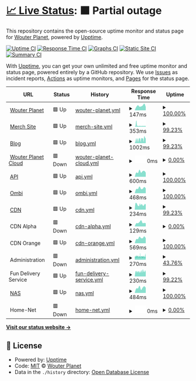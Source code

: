 # [📈 Live Status](https://demo.upptime.js.org): <!--live status--> **🟧 Partial outage**

This repository contains the open-source uptime monitor and status page for [Wouter Planet](www.wouterplanet.com), powered by [Upptime](https://github.com/upptime/upptime).

[![Uptime CI](https://github.com/wouterplanet/monitoring/workflows/Uptime%20CI/badge.svg)](https://github.com/wouterplanet/monitoring/actions?query=workflow%3A%22Uptime+CI%22)
[![Response Time CI](https://github.com/wouterplanet/monitoring/workflows/Response%20Time%20CI/badge.svg)](https://github.com/wouterplanet/monitoring/actions?query=workflow%3A%22Response+Time+CI%22)
[![Graphs CI](https://github.com/wouterplanet/monitoring/workflows/Graphs%20CI/badge.svg)](https://github.com/wouterplanet/monitoring/actions?query=workflow%3A%22Graphs+CI%22)
[![Static Site CI](https://github.com/wouterplanet/monitoring/workflows/Static%20Site%20CI/badge.svg)](https://github.com/wouterplanet/monitoring/actions?query=workflow%3A%22Static+Site+CI%22)
[![Summary CI](https://github.com/wouterplanet/monitoring/workflows/Summary%20CI/badge.svg)](https://github.com/wouterplanet/monitoring/actions?query=workflow%3A%22Summary+CI%22)

With [Upptime](https://upptime.js.org), you can get your own unlimited and free uptime monitor and status page, powered entirely by a GitHub repository. We use [Issues](https://github.com/wouterplanet/monitoring/issues) as incident reports, [Actions](https://github.com/wouterplanet/monitoring/actions) as uptime monitors, and [Pages](https://demo.upptime.js.org) for the status page.

<!--start: status pages-->
<!-- This summary is generated by Upptime (https://github.com/upptime/upptime) -->
<!-- Do not edit this manually, your changes will be overwritten -->
<!-- prettier-ignore -->
| URL | Status | History | Response Time | Uptime |
| --- | ------ | ------- | ------------- | ------ |
| <img alt="" src="https://icons.duckduckgo.com/ip3/www.wouterplanet.com.ico" height="13"> [Wouter Planet](https://www.wouterplanet.com) | 🟩 Up | [wouter-planet.yml](https://github.com/wouterplanet/monitoring/commits/HEAD/history/wouter-planet.yml) | <details><summary><img alt="Response time graph" src="./graphs/wouter-planet/response-time-week.png" height="20"> 147ms</summary><br><a href="https://wouterplanet.github.io/monitoring/history/wouter-planet"><img alt="Response time 134" src="https://img.shields.io/endpoint?url=https%3A%2F%2Fraw.githubusercontent.com%2Fwouterplanet%2Fmonitoring%2FHEAD%2Fapi%2Fwouter-planet%2Fresponse-time.json"></a><br><a href="https://wouterplanet.github.io/monitoring/history/wouter-planet"><img alt="24-hour response time 111" src="https://img.shields.io/endpoint?url=https%3A%2F%2Fraw.githubusercontent.com%2Fwouterplanet%2Fmonitoring%2FHEAD%2Fapi%2Fwouter-planet%2Fresponse-time-day.json"></a><br><a href="https://wouterplanet.github.io/monitoring/history/wouter-planet"><img alt="7-day response time 147" src="https://img.shields.io/endpoint?url=https%3A%2F%2Fraw.githubusercontent.com%2Fwouterplanet%2Fmonitoring%2FHEAD%2Fapi%2Fwouter-planet%2Fresponse-time-week.json"></a><br><a href="https://wouterplanet.github.io/monitoring/history/wouter-planet"><img alt="30-day response time 135" src="https://img.shields.io/endpoint?url=https%3A%2F%2Fraw.githubusercontent.com%2Fwouterplanet%2Fmonitoring%2FHEAD%2Fapi%2Fwouter-planet%2Fresponse-time-month.json"></a><br><a href="https://wouterplanet.github.io/monitoring/history/wouter-planet"><img alt="1-year response time 132" src="https://img.shields.io/endpoint?url=https%3A%2F%2Fraw.githubusercontent.com%2Fwouterplanet%2Fmonitoring%2FHEAD%2Fapi%2Fwouter-planet%2Fresponse-time-year.json"></a></details> | <details><summary><a href="https://wouterplanet.github.io/monitoring/history/wouter-planet">100.00%</a></summary><a href="https://wouterplanet.github.io/monitoring/history/wouter-planet"><img alt="All-time uptime 99.33%" src="https://img.shields.io/endpoint?url=https%3A%2F%2Fraw.githubusercontent.com%2Fwouterplanet%2Fmonitoring%2FHEAD%2Fapi%2Fwouter-planet%2Fuptime.json"></a><br><a href="https://wouterplanet.github.io/monitoring/history/wouter-planet"><img alt="24-hour uptime 100.00%" src="https://img.shields.io/endpoint?url=https%3A%2F%2Fraw.githubusercontent.com%2Fwouterplanet%2Fmonitoring%2FHEAD%2Fapi%2Fwouter-planet%2Fuptime-day.json"></a><br><a href="https://wouterplanet.github.io/monitoring/history/wouter-planet"><img alt="7-day uptime 100.00%" src="https://img.shields.io/endpoint?url=https%3A%2F%2Fraw.githubusercontent.com%2Fwouterplanet%2Fmonitoring%2FHEAD%2Fapi%2Fwouter-planet%2Fuptime-week.json"></a><br><a href="https://wouterplanet.github.io/monitoring/history/wouter-planet"><img alt="30-day uptime 100.00%" src="https://img.shields.io/endpoint?url=https%3A%2F%2Fraw.githubusercontent.com%2Fwouterplanet%2Fmonitoring%2FHEAD%2Fapi%2Fwouter-planet%2Fuptime-month.json"></a><br><a href="https://wouterplanet.github.io/monitoring/history/wouter-planet"><img alt="1-year uptime 98.51%" src="https://img.shields.io/endpoint?url=https%3A%2F%2Fraw.githubusercontent.com%2Fwouterplanet%2Fmonitoring%2FHEAD%2Fapi%2Fwouter-planet%2Fuptime-year.json"></a></details>
| <img alt="" src="https://icons.duckduckgo.com/ip3/merch.wouterplanet.com.ico" height="13"> [Merch Site](https://merch.wouterplanet.com) | 🟩 Up | [merch-site.yml](https://github.com/wouterplanet/monitoring/commits/HEAD/history/merch-site.yml) | <details><summary><img alt="Response time graph" src="./graphs/merch-site/response-time-week.png" height="20"> 353ms</summary><br><a href="https://wouterplanet.github.io/monitoring/history/merch-site"><img alt="Response time 461" src="https://img.shields.io/endpoint?url=https%3A%2F%2Fraw.githubusercontent.com%2Fwouterplanet%2Fmonitoring%2FHEAD%2Fapi%2Fmerch-site%2Fresponse-time.json"></a><br><a href="https://wouterplanet.github.io/monitoring/history/merch-site"><img alt="24-hour response time 173" src="https://img.shields.io/endpoint?url=https%3A%2F%2Fraw.githubusercontent.com%2Fwouterplanet%2Fmonitoring%2FHEAD%2Fapi%2Fmerch-site%2Fresponse-time-day.json"></a><br><a href="https://wouterplanet.github.io/monitoring/history/merch-site"><img alt="7-day response time 353" src="https://img.shields.io/endpoint?url=https%3A%2F%2Fraw.githubusercontent.com%2Fwouterplanet%2Fmonitoring%2FHEAD%2Fapi%2Fmerch-site%2Fresponse-time-week.json"></a><br><a href="https://wouterplanet.github.io/monitoring/history/merch-site"><img alt="30-day response time 444" src="https://img.shields.io/endpoint?url=https%3A%2F%2Fraw.githubusercontent.com%2Fwouterplanet%2Fmonitoring%2FHEAD%2Fapi%2Fmerch-site%2Fresponse-time-month.json"></a><br><a href="https://wouterplanet.github.io/monitoring/history/merch-site"><img alt="1-year response time 405" src="https://img.shields.io/endpoint?url=https%3A%2F%2Fraw.githubusercontent.com%2Fwouterplanet%2Fmonitoring%2FHEAD%2Fapi%2Fmerch-site%2Fresponse-time-year.json"></a></details> | <details><summary><a href="https://wouterplanet.github.io/monitoring/history/merch-site">99.23%</a></summary><a href="https://wouterplanet.github.io/monitoring/history/merch-site"><img alt="All-time uptime 99.29%" src="https://img.shields.io/endpoint?url=https%3A%2F%2Fraw.githubusercontent.com%2Fwouterplanet%2Fmonitoring%2FHEAD%2Fapi%2Fmerch-site%2Fuptime.json"></a><br><a href="https://wouterplanet.github.io/monitoring/history/merch-site"><img alt="24-hour uptime 100.00%" src="https://img.shields.io/endpoint?url=https%3A%2F%2Fraw.githubusercontent.com%2Fwouterplanet%2Fmonitoring%2FHEAD%2Fapi%2Fmerch-site%2Fuptime-day.json"></a><br><a href="https://wouterplanet.github.io/monitoring/history/merch-site"><img alt="7-day uptime 99.23%" src="https://img.shields.io/endpoint?url=https%3A%2F%2Fraw.githubusercontent.com%2Fwouterplanet%2Fmonitoring%2FHEAD%2Fapi%2Fmerch-site%2Fuptime-week.json"></a><br><a href="https://wouterplanet.github.io/monitoring/history/merch-site"><img alt="30-day uptime 99.82%" src="https://img.shields.io/endpoint?url=https%3A%2F%2Fraw.githubusercontent.com%2Fwouterplanet%2Fmonitoring%2FHEAD%2Fapi%2Fmerch-site%2Fuptime-month.json"></a><br><a href="https://wouterplanet.github.io/monitoring/history/merch-site"><img alt="1-year uptime 98.49%" src="https://img.shields.io/endpoint?url=https%3A%2F%2Fraw.githubusercontent.com%2Fwouterplanet%2Fmonitoring%2FHEAD%2Fapi%2Fmerch-site%2Fuptime-year.json"></a></details>
| <img alt="" src="https://icons.duckduckgo.com/ip3/blog.wouterplanet.com.ico" height="13"> [Blog](https://blog.wouterplanet.com) | 🟩 Up | [blog.yml](https://github.com/wouterplanet/monitoring/commits/HEAD/history/blog.yml) | <details><summary><img alt="Response time graph" src="./graphs/blog/response-time-week.png" height="20"> 1002ms</summary><br><a href="https://wouterplanet.github.io/monitoring/history/blog"><img alt="Response time 1516" src="https://img.shields.io/endpoint?url=https%3A%2F%2Fraw.githubusercontent.com%2Fwouterplanet%2Fmonitoring%2FHEAD%2Fapi%2Fblog%2Fresponse-time.json"></a><br><a href="https://wouterplanet.github.io/monitoring/history/blog"><img alt="24-hour response time 1224" src="https://img.shields.io/endpoint?url=https%3A%2F%2Fraw.githubusercontent.com%2Fwouterplanet%2Fmonitoring%2FHEAD%2Fapi%2Fblog%2Fresponse-time-day.json"></a><br><a href="https://wouterplanet.github.io/monitoring/history/blog"><img alt="7-day response time 1002" src="https://img.shields.io/endpoint?url=https%3A%2F%2Fraw.githubusercontent.com%2Fwouterplanet%2Fmonitoring%2FHEAD%2Fapi%2Fblog%2Fresponse-time-week.json"></a><br><a href="https://wouterplanet.github.io/monitoring/history/blog"><img alt="30-day response time 1194" src="https://img.shields.io/endpoint?url=https%3A%2F%2Fraw.githubusercontent.com%2Fwouterplanet%2Fmonitoring%2FHEAD%2Fapi%2Fblog%2Fresponse-time-month.json"></a><br><a href="https://wouterplanet.github.io/monitoring/history/blog"><img alt="1-year response time 1444" src="https://img.shields.io/endpoint?url=https%3A%2F%2Fraw.githubusercontent.com%2Fwouterplanet%2Fmonitoring%2FHEAD%2Fapi%2Fblog%2Fresponse-time-year.json"></a></details> | <details><summary><a href="https://wouterplanet.github.io/monitoring/history/blog">99.23%</a></summary><a href="https://wouterplanet.github.io/monitoring/history/blog"><img alt="All-time uptime 99.29%" src="https://img.shields.io/endpoint?url=https%3A%2F%2Fraw.githubusercontent.com%2Fwouterplanet%2Fmonitoring%2FHEAD%2Fapi%2Fblog%2Fuptime.json"></a><br><a href="https://wouterplanet.github.io/monitoring/history/blog"><img alt="24-hour uptime 100.00%" src="https://img.shields.io/endpoint?url=https%3A%2F%2Fraw.githubusercontent.com%2Fwouterplanet%2Fmonitoring%2FHEAD%2Fapi%2Fblog%2Fuptime-day.json"></a><br><a href="https://wouterplanet.github.io/monitoring/history/blog"><img alt="7-day uptime 99.23%" src="https://img.shields.io/endpoint?url=https%3A%2F%2Fraw.githubusercontent.com%2Fwouterplanet%2Fmonitoring%2FHEAD%2Fapi%2Fblog%2Fuptime-week.json"></a><br><a href="https://wouterplanet.github.io/monitoring/history/blog"><img alt="30-day uptime 99.82%" src="https://img.shields.io/endpoint?url=https%3A%2F%2Fraw.githubusercontent.com%2Fwouterplanet%2Fmonitoring%2FHEAD%2Fapi%2Fblog%2Fuptime-month.json"></a><br><a href="https://wouterplanet.github.io/monitoring/history/blog"><img alt="1-year uptime 98.48%" src="https://img.shields.io/endpoint?url=https%3A%2F%2Fraw.githubusercontent.com%2Fwouterplanet%2Fmonitoring%2FHEAD%2Fapi%2Fblog%2Fuptime-year.json"></a></details>
| <img alt="" src="https://icons.duckduckgo.com/ip3/cloud.wouterplanet.com.ico" height="13"> [Wouter Planet Cloud](https://cloud.wouterplanet.com) | 🟥 Down | [wouter-planet-cloud.yml](https://github.com/wouterplanet/monitoring/commits/HEAD/history/wouter-planet-cloud.yml) | <details><summary><img alt="Response time graph" src="./graphs/wouter-planet-cloud/response-time-week.png" height="20"> 0ms</summary><br><a href="https://wouterplanet.github.io/monitoring/history/wouter-planet-cloud"><img alt="Response time 1341" src="https://img.shields.io/endpoint?url=https%3A%2F%2Fraw.githubusercontent.com%2Fwouterplanet%2Fmonitoring%2FHEAD%2Fapi%2Fwouter-planet-cloud%2Fresponse-time.json"></a><br><a href="https://wouterplanet.github.io/monitoring/history/wouter-planet-cloud"><img alt="24-hour response time 0" src="https://img.shields.io/endpoint?url=https%3A%2F%2Fraw.githubusercontent.com%2Fwouterplanet%2Fmonitoring%2FHEAD%2Fapi%2Fwouter-planet-cloud%2Fresponse-time-day.json"></a><br><a href="https://wouterplanet.github.io/monitoring/history/wouter-planet-cloud"><img alt="7-day response time 0" src="https://img.shields.io/endpoint?url=https%3A%2F%2Fraw.githubusercontent.com%2Fwouterplanet%2Fmonitoring%2FHEAD%2Fapi%2Fwouter-planet-cloud%2Fresponse-time-week.json"></a><br><a href="https://wouterplanet.github.io/monitoring/history/wouter-planet-cloud"><img alt="30-day response time 0" src="https://img.shields.io/endpoint?url=https%3A%2F%2Fraw.githubusercontent.com%2Fwouterplanet%2Fmonitoring%2FHEAD%2Fapi%2Fwouter-planet-cloud%2Fresponse-time-month.json"></a><br><a href="https://wouterplanet.github.io/monitoring/history/wouter-planet-cloud"><img alt="1-year response time 1039" src="https://img.shields.io/endpoint?url=https%3A%2F%2Fraw.githubusercontent.com%2Fwouterplanet%2Fmonitoring%2FHEAD%2Fapi%2Fwouter-planet-cloud%2Fresponse-time-year.json"></a></details> | <details><summary><a href="https://wouterplanet.github.io/monitoring/history/wouter-planet-cloud">0.00%</a></summary><a href="https://wouterplanet.github.io/monitoring/history/wouter-planet-cloud"><img alt="All-time uptime 44.17%" src="https://img.shields.io/endpoint?url=https%3A%2F%2Fraw.githubusercontent.com%2Fwouterplanet%2Fmonitoring%2FHEAD%2Fapi%2Fwouter-planet-cloud%2Fuptime.json"></a><br><a href="https://wouterplanet.github.io/monitoring/history/wouter-planet-cloud"><img alt="24-hour uptime 0.00%" src="https://img.shields.io/endpoint?url=https%3A%2F%2Fraw.githubusercontent.com%2Fwouterplanet%2Fmonitoring%2FHEAD%2Fapi%2Fwouter-planet-cloud%2Fuptime-day.json"></a><br><a href="https://wouterplanet.github.io/monitoring/history/wouter-planet-cloud"><img alt="7-day uptime 0.00%" src="https://img.shields.io/endpoint?url=https%3A%2F%2Fraw.githubusercontent.com%2Fwouterplanet%2Fmonitoring%2FHEAD%2Fapi%2Fwouter-planet-cloud%2Fuptime-week.json"></a><br><a href="https://wouterplanet.github.io/monitoring/history/wouter-planet-cloud"><img alt="30-day uptime 0.00%" src="https://img.shields.io/endpoint?url=https%3A%2F%2Fraw.githubusercontent.com%2Fwouterplanet%2Fmonitoring%2FHEAD%2Fapi%2Fwouter-planet-cloud%2Fuptime-month.json"></a><br><a href="https://wouterplanet.github.io/monitoring/history/wouter-planet-cloud"><img alt="1-year uptime 0.00%" src="https://img.shields.io/endpoint?url=https%3A%2F%2Fraw.githubusercontent.com%2Fwouterplanet%2Fmonitoring%2FHEAD%2Fapi%2Fwouter-planet-cloud%2Fuptime-year.json"></a></details>
| <img alt="" src="https://icons.duckduckgo.com/ip3/api.wouterplanet.com.ico" height="13"> [API](https://api.wouterplanet.com/ping) | 🟩 Up | [api.yml](https://github.com/wouterplanet/monitoring/commits/HEAD/history/api.yml) | <details><summary><img alt="Response time graph" src="./graphs/api/response-time-week.png" height="20"> 600ms</summary><br><a href="https://wouterplanet.github.io/monitoring/history/api"><img alt="Response time 647" src="https://img.shields.io/endpoint?url=https%3A%2F%2Fraw.githubusercontent.com%2Fwouterplanet%2Fmonitoring%2FHEAD%2Fapi%2Fapi%2Fresponse-time.json"></a><br><a href="https://wouterplanet.github.io/monitoring/history/api"><img alt="24-hour response time 504" src="https://img.shields.io/endpoint?url=https%3A%2F%2Fraw.githubusercontent.com%2Fwouterplanet%2Fmonitoring%2FHEAD%2Fapi%2Fapi%2Fresponse-time-day.json"></a><br><a href="https://wouterplanet.github.io/monitoring/history/api"><img alt="7-day response time 600" src="https://img.shields.io/endpoint?url=https%3A%2F%2Fraw.githubusercontent.com%2Fwouterplanet%2Fmonitoring%2FHEAD%2Fapi%2Fapi%2Fresponse-time-week.json"></a><br><a href="https://wouterplanet.github.io/monitoring/history/api"><img alt="30-day response time 582" src="https://img.shields.io/endpoint?url=https%3A%2F%2Fraw.githubusercontent.com%2Fwouterplanet%2Fmonitoring%2FHEAD%2Fapi%2Fapi%2Fresponse-time-month.json"></a><br><a href="https://wouterplanet.github.io/monitoring/history/api"><img alt="1-year response time 592" src="https://img.shields.io/endpoint?url=https%3A%2F%2Fraw.githubusercontent.com%2Fwouterplanet%2Fmonitoring%2FHEAD%2Fapi%2Fapi%2Fresponse-time-year.json"></a></details> | <details><summary><a href="https://wouterplanet.github.io/monitoring/history/api">100.00%</a></summary><a href="https://wouterplanet.github.io/monitoring/history/api"><img alt="All-time uptime 98.28%" src="https://img.shields.io/endpoint?url=https%3A%2F%2Fraw.githubusercontent.com%2Fwouterplanet%2Fmonitoring%2FHEAD%2Fapi%2Fapi%2Fuptime.json"></a><br><a href="https://wouterplanet.github.io/monitoring/history/api"><img alt="24-hour uptime 100.00%" src="https://img.shields.io/endpoint?url=https%3A%2F%2Fraw.githubusercontent.com%2Fwouterplanet%2Fmonitoring%2FHEAD%2Fapi%2Fapi%2Fuptime-day.json"></a><br><a href="https://wouterplanet.github.io/monitoring/history/api"><img alt="7-day uptime 100.00%" src="https://img.shields.io/endpoint?url=https%3A%2F%2Fraw.githubusercontent.com%2Fwouterplanet%2Fmonitoring%2FHEAD%2Fapi%2Fapi%2Fuptime-week.json"></a><br><a href="https://wouterplanet.github.io/monitoring/history/api"><img alt="30-day uptime 100.00%" src="https://img.shields.io/endpoint?url=https%3A%2F%2Fraw.githubusercontent.com%2Fwouterplanet%2Fmonitoring%2FHEAD%2Fapi%2Fapi%2Fuptime-month.json"></a><br><a href="https://wouterplanet.github.io/monitoring/history/api"><img alt="1-year uptime 98.51%" src="https://img.shields.io/endpoint?url=https%3A%2F%2Fraw.githubusercontent.com%2Fwouterplanet%2Fmonitoring%2FHEAD%2Fapi%2Fapi%2Fuptime-year.json"></a></details>
| <img alt="" src="https://icons.duckduckgo.com/ip3/ombi.wouterplanet.com.ico" height="13"> [Ombi](https://ombi.wouterplanet.com) | 🟩 Up | [ombi.yml](https://github.com/wouterplanet/monitoring/commits/HEAD/history/ombi.yml) | <details><summary><img alt="Response time graph" src="./graphs/ombi/response-time-week.png" height="20"> 468ms</summary><br><a href="https://wouterplanet.github.io/monitoring/history/ombi"><img alt="Response time 609" src="https://img.shields.io/endpoint?url=https%3A%2F%2Fraw.githubusercontent.com%2Fwouterplanet%2Fmonitoring%2FHEAD%2Fapi%2Fombi%2Fresponse-time.json"></a><br><a href="https://wouterplanet.github.io/monitoring/history/ombi"><img alt="24-hour response time 457" src="https://img.shields.io/endpoint?url=https%3A%2F%2Fraw.githubusercontent.com%2Fwouterplanet%2Fmonitoring%2FHEAD%2Fapi%2Fombi%2Fresponse-time-day.json"></a><br><a href="https://wouterplanet.github.io/monitoring/history/ombi"><img alt="7-day response time 468" src="https://img.shields.io/endpoint?url=https%3A%2F%2Fraw.githubusercontent.com%2Fwouterplanet%2Fmonitoring%2FHEAD%2Fapi%2Fombi%2Fresponse-time-week.json"></a><br><a href="https://wouterplanet.github.io/monitoring/history/ombi"><img alt="30-day response time 462" src="https://img.shields.io/endpoint?url=https%3A%2F%2Fraw.githubusercontent.com%2Fwouterplanet%2Fmonitoring%2FHEAD%2Fapi%2Fombi%2Fresponse-time-month.json"></a><br><a href="https://wouterplanet.github.io/monitoring/history/ombi"><img alt="1-year response time 543" src="https://img.shields.io/endpoint?url=https%3A%2F%2Fraw.githubusercontent.com%2Fwouterplanet%2Fmonitoring%2FHEAD%2Fapi%2Fombi%2Fresponse-time-year.json"></a></details> | <details><summary><a href="https://wouterplanet.github.io/monitoring/history/ombi">100.00%</a></summary><a href="https://wouterplanet.github.io/monitoring/history/ombi"><img alt="All-time uptime 94.67%" src="https://img.shields.io/endpoint?url=https%3A%2F%2Fraw.githubusercontent.com%2Fwouterplanet%2Fmonitoring%2FHEAD%2Fapi%2Fombi%2Fuptime.json"></a><br><a href="https://wouterplanet.github.io/monitoring/history/ombi"><img alt="24-hour uptime 100.00%" src="https://img.shields.io/endpoint?url=https%3A%2F%2Fraw.githubusercontent.com%2Fwouterplanet%2Fmonitoring%2FHEAD%2Fapi%2Fombi%2Fuptime-day.json"></a><br><a href="https://wouterplanet.github.io/monitoring/history/ombi"><img alt="7-day uptime 100.00%" src="https://img.shields.io/endpoint?url=https%3A%2F%2Fraw.githubusercontent.com%2Fwouterplanet%2Fmonitoring%2FHEAD%2Fapi%2Fombi%2Fuptime-week.json"></a><br><a href="https://wouterplanet.github.io/monitoring/history/ombi"><img alt="30-day uptime 100.00%" src="https://img.shields.io/endpoint?url=https%3A%2F%2Fraw.githubusercontent.com%2Fwouterplanet%2Fmonitoring%2FHEAD%2Fapi%2Fombi%2Fuptime-month.json"></a><br><a href="https://wouterplanet.github.io/monitoring/history/ombi"><img alt="1-year uptime 96.60%" src="https://img.shields.io/endpoint?url=https%3A%2F%2Fraw.githubusercontent.com%2Fwouterplanet%2Fmonitoring%2FHEAD%2Fapi%2Fombi%2Fuptime-year.json"></a></details>
| <img alt="" src="https://icons.duckduckgo.com/ip3/cdn.wouterplanet.com.ico" height="13"> [CDN](https://cdn.wouterplanet.com) | 🟩 Up | [cdn.yml](https://github.com/wouterplanet/monitoring/commits/HEAD/history/cdn.yml) | <details><summary><img alt="Response time graph" src="./graphs/cdn/response-time-week.png" height="20"> 234ms</summary><br><a href="https://wouterplanet.github.io/monitoring/history/cdn"><img alt="Response time 264" src="https://img.shields.io/endpoint?url=https%3A%2F%2Fraw.githubusercontent.com%2Fwouterplanet%2Fmonitoring%2FHEAD%2Fapi%2Fcdn%2Fresponse-time.json"></a><br><a href="https://wouterplanet.github.io/monitoring/history/cdn"><img alt="24-hour response time 227" src="https://img.shields.io/endpoint?url=https%3A%2F%2Fraw.githubusercontent.com%2Fwouterplanet%2Fmonitoring%2FHEAD%2Fapi%2Fcdn%2Fresponse-time-day.json"></a><br><a href="https://wouterplanet.github.io/monitoring/history/cdn"><img alt="7-day response time 234" src="https://img.shields.io/endpoint?url=https%3A%2F%2Fraw.githubusercontent.com%2Fwouterplanet%2Fmonitoring%2FHEAD%2Fapi%2Fcdn%2Fresponse-time-week.json"></a><br><a href="https://wouterplanet.github.io/monitoring/history/cdn"><img alt="30-day response time 256" src="https://img.shields.io/endpoint?url=https%3A%2F%2Fraw.githubusercontent.com%2Fwouterplanet%2Fmonitoring%2FHEAD%2Fapi%2Fcdn%2Fresponse-time-month.json"></a><br><a href="https://wouterplanet.github.io/monitoring/history/cdn"><img alt="1-year response time 239" src="https://img.shields.io/endpoint?url=https%3A%2F%2Fraw.githubusercontent.com%2Fwouterplanet%2Fmonitoring%2FHEAD%2Fapi%2Fcdn%2Fresponse-time-year.json"></a></details> | <details><summary><a href="https://wouterplanet.github.io/monitoring/history/cdn">99.23%</a></summary><a href="https://wouterplanet.github.io/monitoring/history/cdn"><img alt="All-time uptime 99.29%" src="https://img.shields.io/endpoint?url=https%3A%2F%2Fraw.githubusercontent.com%2Fwouterplanet%2Fmonitoring%2FHEAD%2Fapi%2Fcdn%2Fuptime.json"></a><br><a href="https://wouterplanet.github.io/monitoring/history/cdn"><img alt="24-hour uptime 100.00%" src="https://img.shields.io/endpoint?url=https%3A%2F%2Fraw.githubusercontent.com%2Fwouterplanet%2Fmonitoring%2FHEAD%2Fapi%2Fcdn%2Fuptime-day.json"></a><br><a href="https://wouterplanet.github.io/monitoring/history/cdn"><img alt="7-day uptime 99.23%" src="https://img.shields.io/endpoint?url=https%3A%2F%2Fraw.githubusercontent.com%2Fwouterplanet%2Fmonitoring%2FHEAD%2Fapi%2Fcdn%2Fuptime-week.json"></a><br><a href="https://wouterplanet.github.io/monitoring/history/cdn"><img alt="30-day uptime 99.82%" src="https://img.shields.io/endpoint?url=https%3A%2F%2Fraw.githubusercontent.com%2Fwouterplanet%2Fmonitoring%2FHEAD%2Fapi%2Fcdn%2Fuptime-month.json"></a><br><a href="https://wouterplanet.github.io/monitoring/history/cdn"><img alt="1-year uptime 98.49%" src="https://img.shields.io/endpoint?url=https%3A%2F%2Fraw.githubusercontent.com%2Fwouterplanet%2Fmonitoring%2FHEAD%2Fapi%2Fcdn%2Fuptime-year.json"></a></details>
| <img alt="" src="https://i.imgur.com/DCvRMIp.png" height="13"> CDN Alpha | 🟥 Down | [cdn-alpha.yml](https://github.com/wouterplanet/monitoring/commits/HEAD/history/cdn-alpha.yml) | <details><summary><img alt="Response time graph" src="./graphs/cdn-alpha/response-time-week.png" height="20"> 129ms</summary><br><a href="https://wouterplanet.github.io/monitoring/history/cdn-alpha"><img alt="Response time 126" src="https://img.shields.io/endpoint?url=https%3A%2F%2Fraw.githubusercontent.com%2Fwouterplanet%2Fmonitoring%2FHEAD%2Fapi%2Fcdn-alpha%2Fresponse-time.json"></a><br><a href="https://wouterplanet.github.io/monitoring/history/cdn-alpha"><img alt="24-hour response time 108" src="https://img.shields.io/endpoint?url=https%3A%2F%2Fraw.githubusercontent.com%2Fwouterplanet%2Fmonitoring%2FHEAD%2Fapi%2Fcdn-alpha%2Fresponse-time-day.json"></a><br><a href="https://wouterplanet.github.io/monitoring/history/cdn-alpha"><img alt="7-day response time 129" src="https://img.shields.io/endpoint?url=https%3A%2F%2Fraw.githubusercontent.com%2Fwouterplanet%2Fmonitoring%2FHEAD%2Fapi%2Fcdn-alpha%2Fresponse-time-week.json"></a><br><a href="https://wouterplanet.github.io/monitoring/history/cdn-alpha"><img alt="30-day response time 132" src="https://img.shields.io/endpoint?url=https%3A%2F%2Fraw.githubusercontent.com%2Fwouterplanet%2Fmonitoring%2FHEAD%2Fapi%2Fcdn-alpha%2Fresponse-time-month.json"></a><br><a href="https://wouterplanet.github.io/monitoring/history/cdn-alpha"><img alt="1-year response time 130" src="https://img.shields.io/endpoint?url=https%3A%2F%2Fraw.githubusercontent.com%2Fwouterplanet%2Fmonitoring%2FHEAD%2Fapi%2Fcdn-alpha%2Fresponse-time-year.json"></a></details> | <details><summary><a href="https://wouterplanet.github.io/monitoring/history/cdn-alpha">0.00%</a></summary><a href="https://wouterplanet.github.io/monitoring/history/cdn-alpha"><img alt="All-time uptime 80.70%" src="https://img.shields.io/endpoint?url=https%3A%2F%2Fraw.githubusercontent.com%2Fwouterplanet%2Fmonitoring%2FHEAD%2Fapi%2Fcdn-alpha%2Fuptime.json"></a><br><a href="https://wouterplanet.github.io/monitoring/history/cdn-alpha"><img alt="24-hour uptime 0.00%" src="https://img.shields.io/endpoint?url=https%3A%2F%2Fraw.githubusercontent.com%2Fwouterplanet%2Fmonitoring%2FHEAD%2Fapi%2Fcdn-alpha%2Fuptime-day.json"></a><br><a href="https://wouterplanet.github.io/monitoring/history/cdn-alpha"><img alt="7-day uptime 0.00%" src="https://img.shields.io/endpoint?url=https%3A%2F%2Fraw.githubusercontent.com%2Fwouterplanet%2Fmonitoring%2FHEAD%2Fapi%2Fcdn-alpha%2Fuptime-week.json"></a><br><a href="https://wouterplanet.github.io/monitoring/history/cdn-alpha"><img alt="30-day uptime 0.00%" src="https://img.shields.io/endpoint?url=https%3A%2F%2Fraw.githubusercontent.com%2Fwouterplanet%2Fmonitoring%2FHEAD%2Fapi%2Fcdn-alpha%2Fuptime-month.json"></a><br><a href="https://wouterplanet.github.io/monitoring/history/cdn-alpha"><img alt="1-year uptime 57.31%" src="https://img.shields.io/endpoint?url=https%3A%2F%2Fraw.githubusercontent.com%2Fwouterplanet%2Fmonitoring%2FHEAD%2Fapi%2Fcdn-alpha%2Fuptime-year.json"></a></details>
| <img alt="" src="https://icons.duckduckgo.com/ip3/null.ico" height="13"> CDN Orange | 🟩 Up | [cdn-orange.yml](https://github.com/wouterplanet/monitoring/commits/HEAD/history/cdn-orange.yml) | <details><summary><img alt="Response time graph" src="./graphs/cdn-orange/response-time-week.png" height="20"> 569ms</summary><br><a href="https://wouterplanet.github.io/monitoring/history/cdn-orange"><img alt="Response time 548" src="https://img.shields.io/endpoint?url=https%3A%2F%2Fraw.githubusercontent.com%2Fwouterplanet%2Fmonitoring%2FHEAD%2Fapi%2Fcdn-orange%2Fresponse-time.json"></a><br><a href="https://wouterplanet.github.io/monitoring/history/cdn-orange"><img alt="24-hour response time 547" src="https://img.shields.io/endpoint?url=https%3A%2F%2Fraw.githubusercontent.com%2Fwouterplanet%2Fmonitoring%2FHEAD%2Fapi%2Fcdn-orange%2Fresponse-time-day.json"></a><br><a href="https://wouterplanet.github.io/monitoring/history/cdn-orange"><img alt="7-day response time 569" src="https://img.shields.io/endpoint?url=https%3A%2F%2Fraw.githubusercontent.com%2Fwouterplanet%2Fmonitoring%2FHEAD%2Fapi%2Fcdn-orange%2Fresponse-time-week.json"></a><br><a href="https://wouterplanet.github.io/monitoring/history/cdn-orange"><img alt="30-day response time 546" src="https://img.shields.io/endpoint?url=https%3A%2F%2Fraw.githubusercontent.com%2Fwouterplanet%2Fmonitoring%2FHEAD%2Fapi%2Fcdn-orange%2Fresponse-time-month.json"></a><br><a href="https://wouterplanet.github.io/monitoring/history/cdn-orange"><img alt="1-year response time 546" src="https://img.shields.io/endpoint?url=https%3A%2F%2Fraw.githubusercontent.com%2Fwouterplanet%2Fmonitoring%2FHEAD%2Fapi%2Fcdn-orange%2Fresponse-time-year.json"></a></details> | <details><summary><a href="https://wouterplanet.github.io/monitoring/history/cdn-orange">100.00%</a></summary><a href="https://wouterplanet.github.io/monitoring/history/cdn-orange"><img alt="All-time uptime 99.30%" src="https://img.shields.io/endpoint?url=https%3A%2F%2Fraw.githubusercontent.com%2Fwouterplanet%2Fmonitoring%2FHEAD%2Fapi%2Fcdn-orange%2Fuptime.json"></a><br><a href="https://wouterplanet.github.io/monitoring/history/cdn-orange"><img alt="24-hour uptime 100.00%" src="https://img.shields.io/endpoint?url=https%3A%2F%2Fraw.githubusercontent.com%2Fwouterplanet%2Fmonitoring%2FHEAD%2Fapi%2Fcdn-orange%2Fuptime-day.json"></a><br><a href="https://wouterplanet.github.io/monitoring/history/cdn-orange"><img alt="7-day uptime 100.00%" src="https://img.shields.io/endpoint?url=https%3A%2F%2Fraw.githubusercontent.com%2Fwouterplanet%2Fmonitoring%2FHEAD%2Fapi%2Fcdn-orange%2Fuptime-week.json"></a><br><a href="https://wouterplanet.github.io/monitoring/history/cdn-orange"><img alt="30-day uptime 100.00%" src="https://img.shields.io/endpoint?url=https%3A%2F%2Fraw.githubusercontent.com%2Fwouterplanet%2Fmonitoring%2FHEAD%2Fapi%2Fcdn-orange%2Fuptime-month.json"></a><br><a href="https://wouterplanet.github.io/monitoring/history/cdn-orange"><img alt="1-year uptime 98.51%" src="https://img.shields.io/endpoint?url=https%3A%2F%2Fraw.githubusercontent.com%2Fwouterplanet%2Fmonitoring%2FHEAD%2Fapi%2Fcdn-orange%2Fuptime-year.json"></a></details>
| <img alt="" src="https://icons.duckduckgo.com/ip3/null.ico" height="13"> Administration | 🟥 Down | [administration.yml](https://github.com/wouterplanet/monitoring/commits/HEAD/history/administration.yml) | <details><summary><img alt="Response time graph" src="./graphs/administration/response-time-week.png" height="20"> 270ms</summary><br><a href="https://wouterplanet.github.io/monitoring/history/administration"><img alt="Response time 350" src="https://img.shields.io/endpoint?url=https%3A%2F%2Fraw.githubusercontent.com%2Fwouterplanet%2Fmonitoring%2FHEAD%2Fapi%2Fadministration%2Fresponse-time.json"></a><br><a href="https://wouterplanet.github.io/monitoring/history/administration"><img alt="24-hour response time 281" src="https://img.shields.io/endpoint?url=https%3A%2F%2Fraw.githubusercontent.com%2Fwouterplanet%2Fmonitoring%2FHEAD%2Fapi%2Fadministration%2Fresponse-time-day.json"></a><br><a href="https://wouterplanet.github.io/monitoring/history/administration"><img alt="7-day response time 270" src="https://img.shields.io/endpoint?url=https%3A%2F%2Fraw.githubusercontent.com%2Fwouterplanet%2Fmonitoring%2FHEAD%2Fapi%2Fadministration%2Fresponse-time-week.json"></a><br><a href="https://wouterplanet.github.io/monitoring/history/administration"><img alt="30-day response time 283" src="https://img.shields.io/endpoint?url=https%3A%2F%2Fraw.githubusercontent.com%2Fwouterplanet%2Fmonitoring%2FHEAD%2Fapi%2Fadministration%2Fresponse-time-month.json"></a><br><a href="https://wouterplanet.github.io/monitoring/history/administration"><img alt="1-year response time 322" src="https://img.shields.io/endpoint?url=https%3A%2F%2Fraw.githubusercontent.com%2Fwouterplanet%2Fmonitoring%2FHEAD%2Fapi%2Fadministration%2Fresponse-time-year.json"></a></details> | <details><summary><a href="https://wouterplanet.github.io/monitoring/history/administration">43.76%</a></summary><a href="https://wouterplanet.github.io/monitoring/history/administration"><img alt="All-time uptime 99.45%" src="https://img.shields.io/endpoint?url=https%3A%2F%2Fraw.githubusercontent.com%2Fwouterplanet%2Fmonitoring%2FHEAD%2Fapi%2Fadministration%2Fuptime.json"></a><br><a href="https://wouterplanet.github.io/monitoring/history/administration"><img alt="24-hour uptime 46.78%" src="https://img.shields.io/endpoint?url=https%3A%2F%2Fraw.githubusercontent.com%2Fwouterplanet%2Fmonitoring%2FHEAD%2Fapi%2Fadministration%2Fuptime-day.json"></a><br><a href="https://wouterplanet.github.io/monitoring/history/administration"><img alt="7-day uptime 43.76%" src="https://img.shields.io/endpoint?url=https%3A%2F%2Fraw.githubusercontent.com%2Fwouterplanet%2Fmonitoring%2FHEAD%2Fapi%2Fadministration%2Fuptime-week.json"></a><br><a href="https://wouterplanet.github.io/monitoring/history/administration"><img alt="30-day uptime 85.44%" src="https://img.shields.io/endpoint?url=https%3A%2F%2Fraw.githubusercontent.com%2Fwouterplanet%2Fmonitoring%2FHEAD%2Fapi%2Fadministration%2Fuptime-month.json"></a><br><a href="https://wouterplanet.github.io/monitoring/history/administration"><img alt="1-year uptime 98.79%" src="https://img.shields.io/endpoint?url=https%3A%2F%2Fraw.githubusercontent.com%2Fwouterplanet%2Fmonitoring%2FHEAD%2Fapi%2Fadministration%2Fuptime-year.json"></a></details>
| <img alt="" src="https://icons.duckduckgo.com/ip3/null.ico" height="13"> Fun Delivery Service | 🟩 Up | [fun-delivery-service.yml](https://github.com/wouterplanet/monitoring/commits/HEAD/history/fun-delivery-service.yml) | <details><summary><img alt="Response time graph" src="./graphs/fun-delivery-service/response-time-week.png" height="20"> 230ms</summary><br><a href="https://wouterplanet.github.io/monitoring/history/fun-delivery-service"><img alt="Response time 266" src="https://img.shields.io/endpoint?url=https%3A%2F%2Fraw.githubusercontent.com%2Fwouterplanet%2Fmonitoring%2FHEAD%2Fapi%2Ffun-delivery-service%2Fresponse-time.json"></a><br><a href="https://wouterplanet.github.io/monitoring/history/fun-delivery-service"><img alt="24-hour response time 191" src="https://img.shields.io/endpoint?url=https%3A%2F%2Fraw.githubusercontent.com%2Fwouterplanet%2Fmonitoring%2FHEAD%2Fapi%2Ffun-delivery-service%2Fresponse-time-day.json"></a><br><a href="https://wouterplanet.github.io/monitoring/history/fun-delivery-service"><img alt="7-day response time 230" src="https://img.shields.io/endpoint?url=https%3A%2F%2Fraw.githubusercontent.com%2Fwouterplanet%2Fmonitoring%2FHEAD%2Fapi%2Ffun-delivery-service%2Fresponse-time-week.json"></a><br><a href="https://wouterplanet.github.io/monitoring/history/fun-delivery-service"><img alt="30-day response time 229" src="https://img.shields.io/endpoint?url=https%3A%2F%2Fraw.githubusercontent.com%2Fwouterplanet%2Fmonitoring%2FHEAD%2Fapi%2Ffun-delivery-service%2Fresponse-time-month.json"></a><br><a href="https://wouterplanet.github.io/monitoring/history/fun-delivery-service"><img alt="1-year response time 235" src="https://img.shields.io/endpoint?url=https%3A%2F%2Fraw.githubusercontent.com%2Fwouterplanet%2Fmonitoring%2FHEAD%2Fapi%2Ffun-delivery-service%2Fresponse-time-year.json"></a></details> | <details><summary><a href="https://wouterplanet.github.io/monitoring/history/fun-delivery-service">99.22%</a></summary><a href="https://wouterplanet.github.io/monitoring/history/fun-delivery-service"><img alt="All-time uptime 99.28%" src="https://img.shields.io/endpoint?url=https%3A%2F%2Fraw.githubusercontent.com%2Fwouterplanet%2Fmonitoring%2FHEAD%2Fapi%2Ffun-delivery-service%2Fuptime.json"></a><br><a href="https://wouterplanet.github.io/monitoring/history/fun-delivery-service"><img alt="24-hour uptime 100.00%" src="https://img.shields.io/endpoint?url=https%3A%2F%2Fraw.githubusercontent.com%2Fwouterplanet%2Fmonitoring%2FHEAD%2Fapi%2Ffun-delivery-service%2Fuptime-day.json"></a><br><a href="https://wouterplanet.github.io/monitoring/history/fun-delivery-service"><img alt="7-day uptime 99.22%" src="https://img.shields.io/endpoint?url=https%3A%2F%2Fraw.githubusercontent.com%2Fwouterplanet%2Fmonitoring%2FHEAD%2Fapi%2Ffun-delivery-service%2Fuptime-week.json"></a><br><a href="https://wouterplanet.github.io/monitoring/history/fun-delivery-service"><img alt="30-day uptime 99.82%" src="https://img.shields.io/endpoint?url=https%3A%2F%2Fraw.githubusercontent.com%2Fwouterplanet%2Fmonitoring%2FHEAD%2Fapi%2Ffun-delivery-service%2Fuptime-month.json"></a><br><a href="https://wouterplanet.github.io/monitoring/history/fun-delivery-service"><img alt="1-year uptime 98.48%" src="https://img.shields.io/endpoint?url=https%3A%2F%2Fraw.githubusercontent.com%2Fwouterplanet%2Fmonitoring%2FHEAD%2Fapi%2Ffun-delivery-service%2Fuptime-year.json"></a></details>
| <img alt="" src="https://icons.duckduckgo.com/ip3/nas.wouterplanet.com.ico" height="13"> [NAS](https://nas.wouterplanet.com) | 🟩 Up | [nas.yml](https://github.com/wouterplanet/monitoring/commits/HEAD/history/nas.yml) | <details><summary><img alt="Response time graph" src="./graphs/nas/response-time-week.png" height="20"> 484ms</summary><br><a href="https://wouterplanet.github.io/monitoring/history/nas"><img alt="Response time 522" src="https://img.shields.io/endpoint?url=https%3A%2F%2Fraw.githubusercontent.com%2Fwouterplanet%2Fmonitoring%2FHEAD%2Fapi%2Fnas%2Fresponse-time.json"></a><br><a href="https://wouterplanet.github.io/monitoring/history/nas"><img alt="24-hour response time 488" src="https://img.shields.io/endpoint?url=https%3A%2F%2Fraw.githubusercontent.com%2Fwouterplanet%2Fmonitoring%2FHEAD%2Fapi%2Fnas%2Fresponse-time-day.json"></a><br><a href="https://wouterplanet.github.io/monitoring/history/nas"><img alt="7-day response time 484" src="https://img.shields.io/endpoint?url=https%3A%2F%2Fraw.githubusercontent.com%2Fwouterplanet%2Fmonitoring%2FHEAD%2Fapi%2Fnas%2Fresponse-time-week.json"></a><br><a href="https://wouterplanet.github.io/monitoring/history/nas"><img alt="30-day response time 481" src="https://img.shields.io/endpoint?url=https%3A%2F%2Fraw.githubusercontent.com%2Fwouterplanet%2Fmonitoring%2FHEAD%2Fapi%2Fnas%2Fresponse-time-month.json"></a><br><a href="https://wouterplanet.github.io/monitoring/history/nas"><img alt="1-year response time 525" src="https://img.shields.io/endpoint?url=https%3A%2F%2Fraw.githubusercontent.com%2Fwouterplanet%2Fmonitoring%2FHEAD%2Fapi%2Fnas%2Fresponse-time-year.json"></a></details> | <details><summary><a href="https://wouterplanet.github.io/monitoring/history/nas">100.00%</a></summary><a href="https://wouterplanet.github.io/monitoring/history/nas"><img alt="All-time uptime 98.18%" src="https://img.shields.io/endpoint?url=https%3A%2F%2Fraw.githubusercontent.com%2Fwouterplanet%2Fmonitoring%2FHEAD%2Fapi%2Fnas%2Fuptime.json"></a><br><a href="https://wouterplanet.github.io/monitoring/history/nas"><img alt="24-hour uptime 100.00%" src="https://img.shields.io/endpoint?url=https%3A%2F%2Fraw.githubusercontent.com%2Fwouterplanet%2Fmonitoring%2FHEAD%2Fapi%2Fnas%2Fuptime-day.json"></a><br><a href="https://wouterplanet.github.io/monitoring/history/nas"><img alt="7-day uptime 100.00%" src="https://img.shields.io/endpoint?url=https%3A%2F%2Fraw.githubusercontent.com%2Fwouterplanet%2Fmonitoring%2FHEAD%2Fapi%2Fnas%2Fuptime-week.json"></a><br><a href="https://wouterplanet.github.io/monitoring/history/nas"><img alt="30-day uptime 99.76%" src="https://img.shields.io/endpoint?url=https%3A%2F%2Fraw.githubusercontent.com%2Fwouterplanet%2Fmonitoring%2FHEAD%2Fapi%2Fnas%2Fuptime-month.json"></a><br><a href="https://wouterplanet.github.io/monitoring/history/nas"><img alt="1-year uptime 97.92%" src="https://img.shields.io/endpoint?url=https%3A%2F%2Fraw.githubusercontent.com%2Fwouterplanet%2Fmonitoring%2FHEAD%2Fapi%2Fnas%2Fuptime-year.json"></a></details>
| <img alt="" src="https://icons.duckduckgo.com/ip3/null.ico" height="13"> Home-Net | 🟥 Down | [home-net.yml](https://github.com/wouterplanet/monitoring/commits/HEAD/history/home-net.yml) | <details><summary><img alt="Response time graph" src="./graphs/home-net/response-time-week.png" height="20"> 0ms</summary><br><a href="https://wouterplanet.github.io/monitoring/history/home-net"><img alt="Response time 126" src="https://img.shields.io/endpoint?url=https%3A%2F%2Fraw.githubusercontent.com%2Fwouterplanet%2Fmonitoring%2FHEAD%2Fapi%2Fhome-net%2Fresponse-time.json"></a><br><a href="https://wouterplanet.github.io/monitoring/history/home-net"><img alt="24-hour response time 0" src="https://img.shields.io/endpoint?url=https%3A%2F%2Fraw.githubusercontent.com%2Fwouterplanet%2Fmonitoring%2FHEAD%2Fapi%2Fhome-net%2Fresponse-time-day.json"></a><br><a href="https://wouterplanet.github.io/monitoring/history/home-net"><img alt="7-day response time 0" src="https://img.shields.io/endpoint?url=https%3A%2F%2Fraw.githubusercontent.com%2Fwouterplanet%2Fmonitoring%2FHEAD%2Fapi%2Fhome-net%2Fresponse-time-week.json"></a><br><a href="https://wouterplanet.github.io/monitoring/history/home-net"><img alt="30-day response time 0" src="https://img.shields.io/endpoint?url=https%3A%2F%2Fraw.githubusercontent.com%2Fwouterplanet%2Fmonitoring%2FHEAD%2Fapi%2Fhome-net%2Fresponse-time-month.json"></a><br><a href="https://wouterplanet.github.io/monitoring/history/home-net"><img alt="1-year response time 121" src="https://img.shields.io/endpoint?url=https%3A%2F%2Fraw.githubusercontent.com%2Fwouterplanet%2Fmonitoring%2FHEAD%2Fapi%2Fhome-net%2Fresponse-time-year.json"></a></details> | <details><summary><a href="https://wouterplanet.github.io/monitoring/history/home-net">0.00%</a></summary><a href="https://wouterplanet.github.io/monitoring/history/home-net"><img alt="All-time uptime 62.77%" src="https://img.shields.io/endpoint?url=https%3A%2F%2Fraw.githubusercontent.com%2Fwouterplanet%2Fmonitoring%2FHEAD%2Fapi%2Fhome-net%2Fuptime.json"></a><br><a href="https://wouterplanet.github.io/monitoring/history/home-net"><img alt="24-hour uptime 0.00%" src="https://img.shields.io/endpoint?url=https%3A%2F%2Fraw.githubusercontent.com%2Fwouterplanet%2Fmonitoring%2FHEAD%2Fapi%2Fhome-net%2Fuptime-day.json"></a><br><a href="https://wouterplanet.github.io/monitoring/history/home-net"><img alt="7-day uptime 0.00%" src="https://img.shields.io/endpoint?url=https%3A%2F%2Fraw.githubusercontent.com%2Fwouterplanet%2Fmonitoring%2FHEAD%2Fapi%2Fhome-net%2Fuptime-week.json"></a><br><a href="https://wouterplanet.github.io/monitoring/history/home-net"><img alt="30-day uptime 0.00%" src="https://img.shields.io/endpoint?url=https%3A%2F%2Fraw.githubusercontent.com%2Fwouterplanet%2Fmonitoring%2FHEAD%2Fapi%2Fhome-net%2Fuptime-month.json"></a><br><a href="https://wouterplanet.github.io/monitoring/history/home-net"><img alt="1-year uptime 42.21%" src="https://img.shields.io/endpoint?url=https%3A%2F%2Fraw.githubusercontent.com%2Fwouterplanet%2Fmonitoring%2FHEAD%2Fapi%2Fhome-net%2Fuptime-year.json"></a></details>

<!--end: status pages-->

[**Visit our status website →**](https://demo.upptime.js.org)

## 📄 License

- Powered by: [Upptime](https://github.com/upptime/upptime)
- Code: [MIT](./LICENSE) © [Wouter Planet](www.wouterplanet.com)
- Data in the `./history` directory: [Open Database License](https://opendatacommons.org/licenses/odbl/1-0/)

